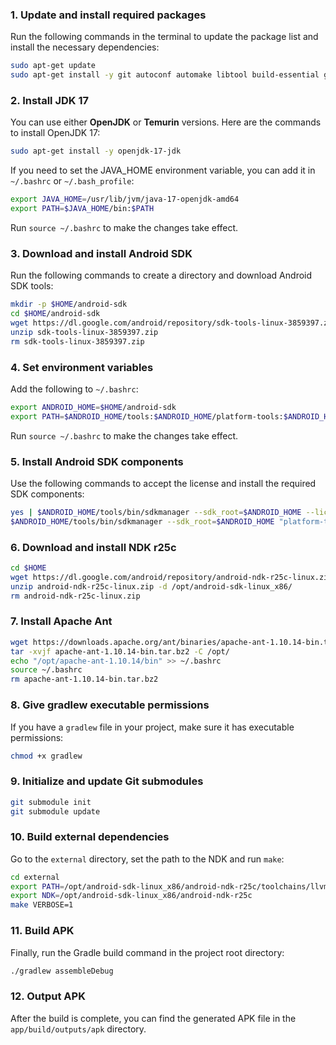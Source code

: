 ### 1. Update and install required packages

Run the following commands in the terminal to update the package list and install the necessary dependencies:

```bash
sudo apt-get update
sudo apt-get install -y git autoconf automake libtool build-essential gcc make pkg-config gettext
```

### 2. Install JDK 17

You can use either **OpenJDK** or **Temurin** versions. Here are the commands to install OpenJDK 17:

```bash
sudo apt-get install -y openjdk-17-jdk
```

If you need to set the JAVA_HOME environment variable, you can add it in `~/.bashrc` or `~/.bash_profile`:

```bash
export JAVA_HOME=/usr/lib/jvm/java-17-openjdk-amd64
export PATH=$JAVA_HOME/bin:$PATH
```

Run `source ~/.bashrc` to make the changes take effect.

### 3. Download and install Android SDK

Run the following commands to create a directory and download Android SDK tools:

```bash
mkdir -p $HOME/android-sdk
cd $HOME/android-sdk
wget https://dl.google.com/android/repository/sdk-tools-linux-3859397.zip
unzip sdk-tools-linux-3859397.zip
rm sdk-tools-linux-3859397.zip
```

### 4. Set environment variables

Add the following to `~/.bashrc`:

```bash
export ANDROID_HOME=$HOME/android-sdk
export PATH=$ANDROID_HOME/tools:$ANDROID_HOME/platform-tools:$ANDROID_HOME/tools/bin:$PATH
```

Run `source ~/.bashrc` to make the changes take effect.

### 5. Install Android SDK components

Use the following commands to accept the license and install the required SDK components:

```bash
yes | $ANDROID_HOME/tools/bin/sdkmanager --sdk_root=$ANDROID_HOME --licenses
$ANDROID_HOME/tools/bin/sdkmanager --sdk_root=$ANDROID_HOME "platform-tools" "platforms;android-34"
```

### 6. Download and install NDK r25c

```bash
cd $HOME
wget https://dl.google.com/android/repository/android-ndk-r25c-linux.zip
unzip android-ndk-r25c-linux.zip -d /opt/android-sdk-linux_x86/
rm android-ndk-r25c-linux.zip
```

### 7. Install Apache Ant

```bash
wget https://downloads.apache.org/ant/binaries/apache-ant-1.10.14-bin.tar.bz2
tar -xvjf apache-ant-1.10.14-bin.tar.bz2 -C /opt/
echo "/opt/apache-ant-1.10.14/bin" >> ~/.bashrc
source ~/.bashrc
rm apache-ant-1.10.14-bin.tar.bz2
```

### 8. Give gradlew executable permissions

If you have a `gradlew` file in your project, make sure it has executable permissions:

```bash
chmod +x gradlew
```

### 9. Initialize and update Git submodules

```bash
git submodule init
git submodule update
```

### 10. Build external dependencies

Go to the `external` directory, set the path to the NDK and run `make`:

```bash
cd external
export PATH=/opt/android-sdk-linux_x86/android-ndk-r25c/toolchains/llvm/prebuilt/linux-x86_64/bin:$PATH
export NDK=/opt/android-sdk-linux_x86/android-ndk-r25c
make VERBOSE=1
```

### 11. Build APK

Finally, run the Gradle build command in the project root directory:

```bash
./gradlew assembleDebug
```

### 12. Output APK

After the build is complete, you can find the generated APK file in the `app/build/outputs/apk` directory.
